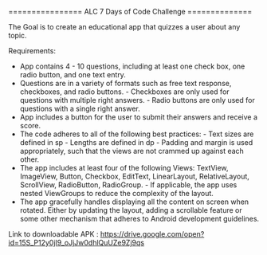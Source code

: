 ================ ALC 7 Days of Code Challenge ==============

The Goal is to create an educational app that quizzes a user about any topic. 

Requirements:

* App contains 4 - 10 questions, including at least one check box, one radio button, and one text entry.
* Questions are in a variety of formats such as free text response, checkboxes, and radio buttons.
        - Checkboxes are only used for questions with multiple right answers. 
        - Radio buttons are only used for questions with a single right answer.
* App includes a button for the user to submit their answers and receive a score.
* The code adheres to all of the following best practices:
        - Text sizes are defined in sp
        - Lengths are defined in dp
        - Padding and margin is used appropriately, such that the views are not crammed up against each other.
* The app includes at least four of the following Views: 
        TextView, 
        ImageView, 
        Button, 
        Checkbox, 
        EditText, 
        LinearLayout, 
        RelativeLayout, 
        ScrollView, 
        RadioButton, 
        RadioGroup.
        - If applicable, the app uses nested ViewGroups to reduce the complexity of the layout.
* The app gracefully handles displaying all the content on screen when rotated. 
Either by updating the layout, adding a scrollable feature or some other mechanism that adheres to Android development guidelines.


Link to downloadable APK : https://drive.google.com/open?id=15S_P12y0jI9_oJjJw0dhlQuUZe9Zj9qs
